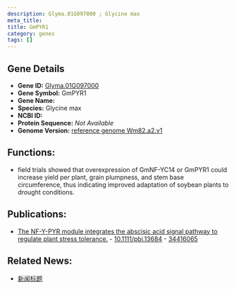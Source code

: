 ```yaml
---
description: Glyma.01G097000 ; Glycine max
meta_title:
title: GmPYR1
category: genes
tags: []
---
```


## Gene Details
- **Gene ID:**	[Glyma.01G097000](https://www.maizegdb.org/gene_center/gene/Glyma.01G097000)
- **Gene Symbol:** GmPYR1
- **Gene Name:** 
- **Species:** Glycine max
- **NCBI ID:** [  ]()
- **Protein Sequence:** *Not Available*
- **Genome Version:** [reference genome Wm82.a2.v1]()

## Functions:
   - field trials showed that overexpression of GmNF-YC14 or GmPYR1 could increase yield per plant, grain plumpness, and stem base circumference, thus indicating improved adaptation of soybean plants to drought conditions.

## Publications:
   - [The NF-Y-PYR module integrates the abscisic acid signal pathway to regulate plant stress tolerance.]( https://onlinelibrary.wiley.com/doi/10.1111/pbi.13684 ) - [10.1111/pbi.13684]( https://onlinelibrary.wiley.com/doi/10.1111/pbi.13684 ) - [34416065](https://pubmed.ncbi.nlm.nih.gov/34416065/)

## Related News:
   - [新闻标题](https://mp.weixin.qq.com/s?__biz=Mzg3MDEwNDEyMg==&mid=2247516033&idx=2&sn=30b118a1c66cba73aca6d2db88d500bd&chksm=ce9012d4f9e79bc23b54d458f0fba79c3d15e78c01d0b71a7c66dbee75a419b79b8aec856d24&scene=27#wechat_redirect)
